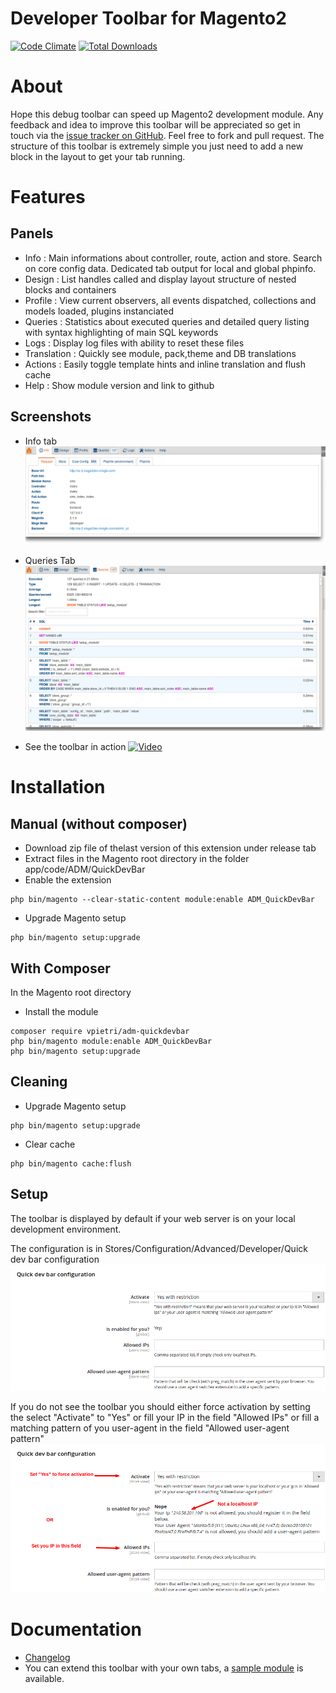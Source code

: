 Developer Toolbar for Magento2
====================================

[![Code Climate](https://codeclimate.com/github/vpietri/magento2-developer-quickdevbar/badges/gpa.svg)](https://codeclimate.com/github/vpietri/magento2-developer-quickdevbar)
[![Total Downloads](https://poser.pugx.org/vpietri/adm-quickdevbar/downloads)](https://packagist.org/packages/vpietri/adm-quickdevbar)



# About

Hope this debug toolbar can speed up Magento2 development module. Any feedback and idea to improve this toolbar will be appreciated so get in touch via the [issue tracker on GitHub](https://github.com/vpietri/magento2-developer-quickdevbar/issues). Feel free to fork and pull request.
The structure of this toolbar is extremely simple you just need to add a new block in the layout to get your tab running.

# Features

## Panels

- Info : Main informations about controller, route, action and store. Search on core config data. Dedicated tab output for local and global phpinfo.
- Design : List handles called and display layout structure of nested blocks and containers
- Profile : View current observers, all events dispatched, collections and models loaded, plugins instanciated
- Queries :  Statistics about executed queries and detailed query listing with syntax highlighting of main SQL keywords
- Logs : Display log files with ability to reset these files
- Translation : Quickly see module, pack,theme and	DB translations
- Actions : Easily toggle template hints and inline translation and flush cache
- Help : Show module version and link to github

## Screenshots

- Info tab
![](doc/images/qdb_screen_request.png)

- Queries Tab
![](doc/images/qdb_screen_queries.png)

- See the toolbar in action
[![Video](http://i.imgur.com/igZ0Up6.png)](https://www.youtube.com/watch?v=7p2Y_dqBfCM)

# Installation

## Manual (without composer)

- Download zip file of thelast version of this extension under release tab
- Extract files in the Magento root directory in the folder app/code/ADM/QuickDevBar
- Enable the extension
```
php bin/magento --clear-static-content module:enable ADM_QuickDevBar
```
- Upgrade Magento setup
```
php bin/magento setup:upgrade
```

## With Composer

In the Magento root directory

- Install the module
```
composer require vpietri/adm-quickdevbar
php bin/magento module:enable ADM_QuickDevBar 
php bin/magento setup:upgrade
```

## Cleaning

- Upgrade Magento setup
```
php bin/magento setup:upgrade
```

- Clear cache
```
php bin/magento cache:flush
```

## Setup

The toolbar is displayed by default if your web server is on your local development environment.

The configuration is in  Stores/Configuration/Advanced/Developer/Quick dev bar configuration
![](doc/images/qdb_screen_config_ok.png)

If you do not see the toolbar you should either force activation by setting the select "Activate" to "Yes" or fill your IP in the field "Allowed IPs" or fill a matching pattern of you user-agent in the field "Allowed user-agent pattern" 
![](doc/images/qdb_screen_config_ko.png)

# Documentation

- [Changelog](doc/Changelog.md)
- You can extend this toolbar with your own tabs, a [sample module](https://github.com/vpietri/magento2-brandnew_quikdevsample) is available.
